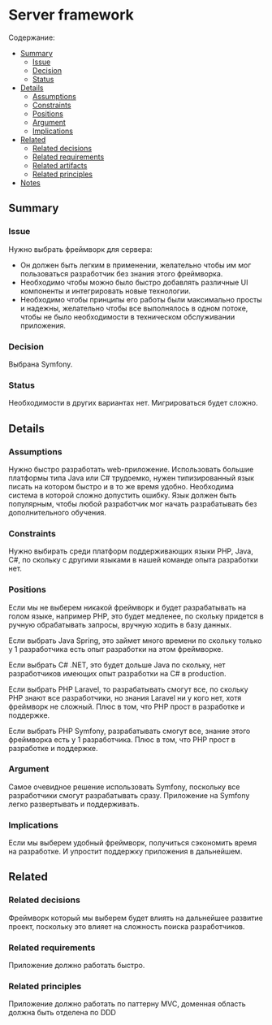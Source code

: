 # Server framework

Содержание:

* [Summary](#summary)
  * [Issue](#issue)
  * [Decision](#decision)
  * [Status](#status)
* [Details](#details)
  * [Assumptions](#assumptions)
  * [Сonstraints](#constraints)
  * [Positions](#positions)
  * [Argument](#argument)
  * [Implications](#implications)
* [Related](#related)
  * [Related decisions](#related-decisions)
  * [Related requirements](#related-requirements)
  * [Related artifacts](#related-artifacts)
  * [Related principles](#related-principles)
* [Notes](#notes)


## Summary

### Issue

Нужно выбрать фреймворк для сервера:

  * Он должен быть легким в применении, желательно чтобы им мог пользоваться разработчик без знания этого фреймворка.
  * Необходимо чтобы можно было быстро добавлять различные UI компоненты и интегрировать новые технологии.
  * Необходимо чтобы принципы его работы были максимально просты и надежны, желательно чтобы все выполнялось в одном потоке, чтобы не было необходимости в техническом обслуживании приложения.  


### Decision

Выбрана Symfony.


### Status

Необходимости в других вариантах нет. Мигрироваться будет сложно.

## Details


### Assumptions

Нужно быстро разработать web-приложение. Использовать большие платформы типа Java или C# трудоемко, нужен типизированный язык писать на котором быстро и в то же время удобно. Необходима система в которой сложно допустить ошибку. Язык должен быть популярным, чтобы любой разработчик мог начать разрабатывать без дополнительного обучения.

### Constraints

Нужно выбирать среди платформ поддерживающих языки PHP, Java, C#, по скольку с другими языками в нашей команде опыта разработки нет.

### Positions

Если мы не выберем никакой фреймворк и будет разрабатывать на голом языке, например PHP, это будет медленее, по скольку придется в ручную обрабатывать запросы, вручную ходить в базу данных.

Если выбрать Java Spring, это займет много времени по скольку только у 1 разработчика есть опыт разработки на этом фреймворке.

Если выбрать С# .NET, это будет дольше Java по скольку, нет разработчиков имеющих опыт разработки на C# в production.

Если выбрать PHP Laravel, то разрабатывать смогут все, по скольку PHP знают все разработчики, но знания Laravel ни у кого нет, хотя фреймворк не сложный. Плюс в том, что PHP прост в разработке и поддержке.

Если выбрать PHP Symfony, разрабатывать смогут все, знание этого фреймворка есть у 1 разработчика. Плюс в том, что PHP прост в разработке и поддержке.

### Argument

Самое очевидное решение использовать Symfony, поскольку все разработчики смогут разрабатывать сразу. Приложение на Symfony легко развертывать и поддерживать.

### Implications

Если мы выберем удобный фреймворк, получиться сэкономить время на разработке. И упростит поддержку приложения в дальнейшем.

## Related

### Related decisions

Фреймворк который мы выберем будет влиять на дальнейшее развитие проект, поскольку это влияет на сложность поиска разработчиков.

### Related requirements

Приложение должно работать быстро.

### Related principles

Приложение должно работать по паттерну MVC, доменная область должна быть отделена по DDD
